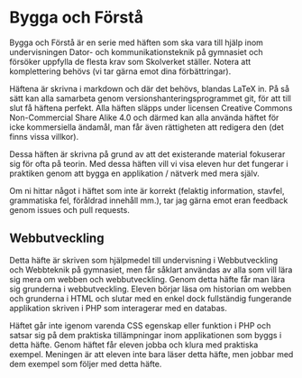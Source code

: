 # Bygga och Förstå

Bygga och Förstå är en serie med häften som ska vara till hjälp inom
undervisningen Dator- och kommunikationsteknik på gymnasiet och försöker
uppfylla de flesta krav som Skolverket ställer.
Notera att komplettering behövs (vi tar gärna emot dina förbättringar).

Häftena är skrivna i markdown och där det behövs, blandas LaTeX in.
På så sätt kan alla samarbeta genom versionshanteringsprogrammet git, för att
till slut få häftena perfekt. Alla häften släpps under licensen
Creative Commons Non-Commercial Share Alike 4.0 och därmed kan alla använda
häftet för icke kommersiella ändamål, man får även rättigheten att redigera
den (det finns vissa villkor).

Dessa häften är skrivna på grund av att det existerande material fokuserar sig
för ofta på teorin. Med dessa häften vill vi visa eleven hur det fungerar i
praktiken genom att bygga en applikation / nätverk med mera själv.

Om ni hittar något i häftet som inte är korrekt (felaktig information, stavfel,
grammatiska fel, föråldrad innehåll mm.), tar jag gärna emot eran feedback
genom issues och pull requests.

## Webbutveckling

Detta häfte är skriven som hjälpmedel till undervisning i Webbutveckling och
Webbteknik på gymnasiet, men får såklart användas av alla som vill lära sig mera
om webben och webbutveckling. Genom detta häfte får man lära sig grunderna
i webbutveckling. Eleven börjar läsa om historian om webben och grunderna i
HTML och slutar med en enkel dock fullständig fungerande applikation skriven
i PHP som interagerar med en databas.

Häftet går inte igenom varenda CSS egenskap eller funktion i PHP och satsar
sig på dem praktiska tillämpningar inom applikationen som byggs i detta häfte.
Genom häftet får eleven jobba och klura med praktiska exempel. Meningen är
att eleven inte bara läser detta häfte, men jobbar med dem exempel som följer
med detta häfte.
